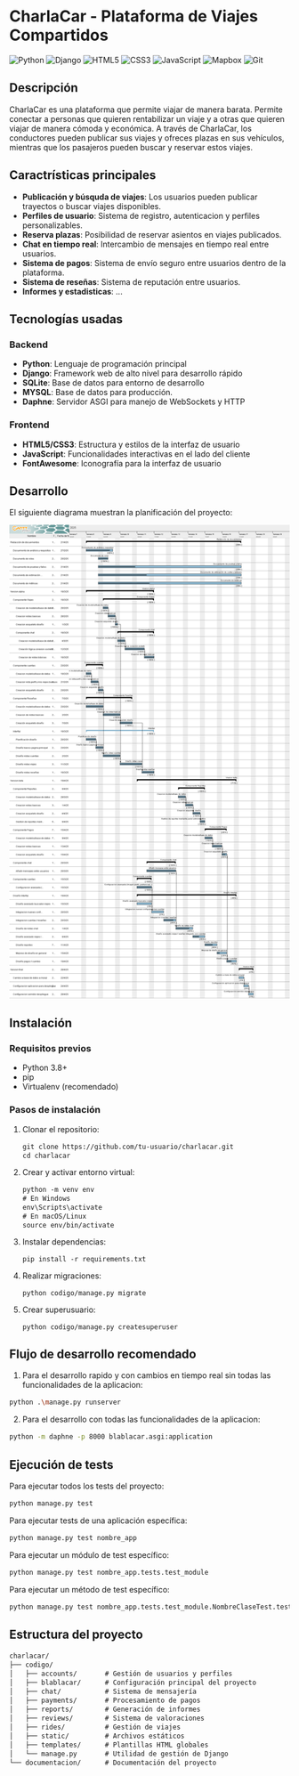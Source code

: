 # CharlaCar - Plataforma de Viajes Compartidos

![Python](https://img.shields.io/badge/python-3670A0?style=for-the-badge&logo=python&logoColor=ffdd54)
![Django](https://img.shields.io/badge/Django-092E20?style=for-the-badge&logo=django&logoColor=white)
![HTML5](https://img.shields.io/badge/html5-%23E34F26.svg?style=for-the-badge&logo=html5&logoColor=white)
![CSS3](https://img.shields.io/badge/css3-%231572B6.svg?style=for-the-badge&logo=css3&logoColor=white)
![JavaScript](https://img.shields.io/badge/javascript-%23323330.svg?style=for-the-badge&logo=javascript&logoColor=%23F7DF1E)
![Mapbox](https://img.shields.io/badge/Mapbox-000000?style=for-the-badge&logo=mapbox&logoColor=white)
![Git](https://img.shields.io/badge/git-%23F05033.svg?style=for-the-badge&logo=git&logoColor=white)

## Descripción
CharlaCar es una plataforma que permite viajar de manera barata. Permite conectar a personas que quieren rentabilizar un viaje y a otras que quieren viajar de manera cómoda y económica. A través de CharlaCar, los conductores pueden publicar sus viajes y ofreces plazas en sus vehículos, mientras que los pasajeros pueden buscar y reservar estos viajes.

## Caractrísticas principales

- **Publicación y búsquda de viajes**: Los usuarios pueden publicar trayectos o buscar viajes disponibles.
- **Perfiles de usuario**: Sistema de registro, autenticacion y perfiles personalizables.
- **Reserva plazas**: Posibilidad de reservar asientos en viajes publicados.
- **Chat en tiempo real**: Intercambio de mensajes en tiempo real entre usuarios.
- **Sistema de pagos**: Sistema de envío seguro entre usuarios dentro de la plataforma.
- **Sistema de reseñas**: Sistema de reputación entre usuarios.
- **Informes y estadisticas**: ...

## Tecnologías usadas

### Backend

- **Python**: Lenguaje de programación principal
- **Django**: Framework web de alto nivel para desarrollo rápido
- **SQLite**: Base de datos para entorno de desarrollo
- **MYSQL**: Base de datos para producción.
- **Daphne**: Servidor ASGI para manejo de WebSockets y HTTP

### Frontend

- **HTML5/CSS3**: Estructura y estilos de la interfaz de usuario
- **JavaScript**: Funcionalidades interactivas en el lado del cliente
- **FontAwesome**: Iconografía para la interfaz de usuario

## Desarrollo

El siguiente diagrama muestran la planificación del proyecto:

![Diagrama gantt - Fase 1](documentacion/diagrama_gantt.png)

## Instalación

### Requisitos previos
- Python 3.8+
- pip
- Virtualenv (recomendado)

### Pasos de instalación

1. Clonar el repositorio:
   ```
   git clone https://github.com/tu-usuario/charlacar.git
   cd charlacar
   ```

2. Crear y activar entorno virtual:
   ```
   python -m venv env
   # En Windows
   env\Scripts\activate
   # En macOS/Linux
   source env/bin/activate
   ```

3. Instalar dependencias:
   ```
   pip install -r requirements.txt
   ```

4. Realizar migraciones:
   ```
   python codigo/manage.py migrate
   ```

5. Crear superusuario:
   ```
   python codigo/manage.py createsuperuser
   ```

## Flujo de desarrollo recomendado

1. Para el desarrollo rapido y con cambios en tiempo real sin todas las funcionalidades de la aplicacion:
```bash
python .\manage.py runserver
```
2. Para el desarrollo con todas las funcionalidades de la aplicacion:
```bash
python -m daphne -p 8000 blablacar.asgi:application
```

## Ejecución de tests

Para ejecutar todos los tests del proyecto:
```bash
python manage.py test
```

Para ejecutar tests de una aplicación específica:
```bash
python manage.py test nombre_app
```

Para ejecutar un módulo de test específico:
```bash
python manage.py test nombre_app.tests.test_module
```



Para ejecutar un método de test específico:
```bash
python manage.py test nombre_app.tests.test_module.NombreClaseTest.test_metodo
```


## Estructura del proyecto

```
charlacar/
├── codigo/
│   ├── accounts/       # Gestión de usuarios y perfiles
│   ├── blablacar/      # Configuración principal del proyecto
│   ├── chat/           # Sistema de mensajería
│   ├── payments/       # Procesamiento de pagos
│   ├── reports/        # Generación de informes
│   ├── reviews/        # Sistema de valoraciones
│   ├── rides/          # Gestión de viajes
│   ├── static/         # Archivos estáticos
│   ├── templates/      # Plantillas HTML globales
│   └── manage.py       # Utilidad de gestión de Django
└── documentacion/      # Documentación del proyecto
```